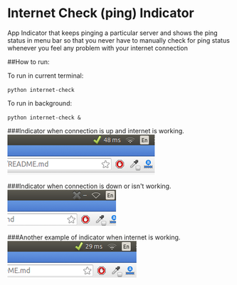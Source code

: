 # Internet Check (ping) Indicator
App Indicator that keeps pinging a particular server and shows the ping status in menu bar so that you never have to manually check for ping status whenever you feel any problem with your internet connection

##How to run:

To run in current terminal:

`python internet-check`

To run in background:

`python internet-check &`


###Indicator when connection is up and internet is working.
![internet working](screenshots/connection_active.png)

###Indicator when connection is down or isn't working.
![internet not working](screenshots/connection_inactive.png)

###Another example of indicator when internet is working.
![internet working](screenshots/connection_active1.png)
